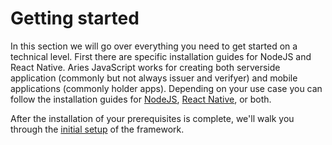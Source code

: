 # Getting started

In this section we will go over everything you need to get started on a technical level. First there are specific installation guides for NodeJS and React Native. Aries JavaScript works for creating both serverside application (commonly but not always issuer and verifyer) and mobile applications (commonly holder apps). Depending on your use case you can follow the installation guides for [NodeJS](./installation/nodejs/), [React Native](/installation/react-native/), or both.

After the installation of your prerequisites is complete, we'll walk you through the [initial setup](./set-up/index.md) of the framework.
